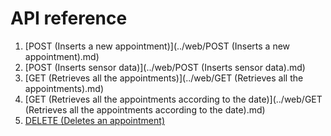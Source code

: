 # API reference

1. [POST (Inserts a new appointment)](../web/POST (Inserts a new appointment).md)
2. [POST (Inserts sensor data)](../web/POST (Inserts sensor data).md)
3. [GET (Retrieves all the appointments)](../web/GET (Retrieves all the appointments).md)
4. [GET (Retrieves all the appointments according to the date)](../web/GET (Retrieves all the appointments according to the date).md)
5. [DELETE (Deletes an appointment)](../web/DELETE.md)